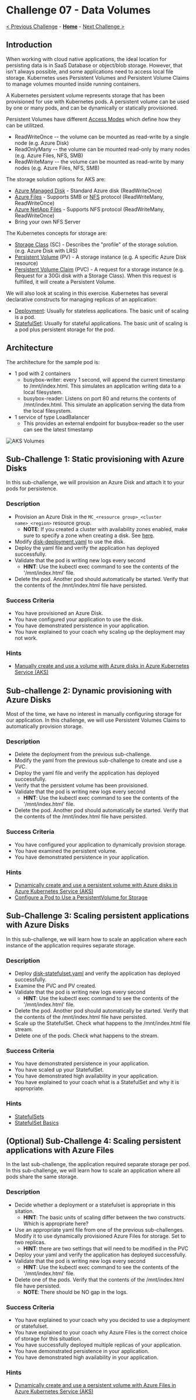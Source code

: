 # Challenge 07 - Data Volumes

[< Previous Challenge](./Challenge-06-scaling.md) - **[Home](../README.md)** - [Next Challenge >](./Challenge-08-monitoring.md)

## Introduction

When working with cloud native applications, the ideal location for persisting data is in SaaS Database or object/blob storage.  However, that isn't always possible, and some applications need to access local file storage.  Kubernetes uses Persistent Volumes and Persistent Volume Claims to manage volumes mounted inside running containers.

A Kubernetes persistent volume represents storage that has been provisioned for use with Kubernetes pods. A persistent volume can be used by one or many pods, and can be dynamically or statically provisioned.

Persistent Volumes have different [Access Modes](https://kubernetes.io/docs/concepts/storage/persistent-volumes/#access-modes) which define how they can be utilitzed.  
* ReadWriteOnce -- the volume can be mounted as read-write by a single node (e.g. Azure Disk)
* ReadOnlyMany -- the volume can be mounted read-only by many nodes (e.g. Azure Files, NFS, SMB)
* ReadWriteMany -- the volume can be mounted as read-write by many nodes (e.g. Azure Files, NFS, SMB)

The storage solution options for AKS are:

* [Azure Managed Disk](https://docs.microsoft.com/en-us/azure/virtual-machines/managed-disks-overview) - Standard Azure disk (ReadWriteOnce)
* [Azure Files](https://docs.microsoft.com/en-us/azure/storage/files/storage-files-introduction) - Supports SMB or [NFS](https://en.wikipedia.org/wiki/Network_File_System) protocol (ReadWriteMany, ReadWriteOnce)
* [Azure NetApp Files](https://docs.microsoft.com/en-us/azure/azure-netapp-files/azure-netapp-files-introduction) - Supports NFS protocol (ReadWriteMany, ReadWriteOnce)
* Bring your own NFS Server

The Kubernetes concepts for storage are:

* [Storage Class](https://kubernetes.io/docs/concepts/storage/storage-classes/) (SC) - Describes the "profile" of the storage solution.  (e.g. Azure Disk with LRS)
* [Persistent Volume](https://kubernetes.io/docs/concepts/storage/persistent-volumes/) (PV) - A storage instance (e.g. A specific Azure Disk resource)
* [Persistent Volume Claim](https://kubernetes.io/docs/concepts/storage/dynamic-provisioning/) (PVC) - A request for a storage instance (e.g. Request for a 30Gi disk with a Storage Class).  When this request is fulfilled, it will create a Persistent Volume.

We will also look at scaling in this exercise. Kubernetes has several declarative constructs for managing replicas of an application:

- [Deployment](https://kubernetes.io/docs/concepts/workloads/controllers/deployment/): Usually for stateless applications. The basic unit of scaling is a pod.
- [StatefulSet](https://kubernetes.io/docs/concepts/workloads/controllers/statefulset/): Usually for stateful applications. The basic unit of scaling is a pod plus persistent storage for the pod.

## Architecture

The architecture for the sample pod is:

* 1 pod with 2 containers
  * busybox-writer: every 1 second, will append the current timestamp to /mnt/index.html.  This simulates an application writing data to a local filesystem.
  * busybox-reader: Listens on port 80 and returns the contents of /mnt/index.html.  This simulate an application serving the data from the local filesystem.
* 1 service of type LoadBalancer
  * This provides an external endpoint for busybox-reader so the user can see the latest timestamp

![AKS Volumes](Resources/img/aks-volumes.png)

## Sub-Challenge 1: Static provisioning with Azure Disks

In this sub-challenge, we will provision an Azure Disk and attach it to your pods for persistence.

### Description

- Provision an Azure Disk in the `MC_<resource group>_<cluster name>_<region>` resource group.
  - **NOTE**: If you created a cluster with availability zones enabled, make sure to specify a zone when creating a disk. See [here](https://docs.microsoft.com/en-us/azure/aks/availability-zones#azure-disks-limitations).
- Modify [disk-deployment.yaml](Resources/Challenge-07/disk-deployment.yaml) to use the disk.
- Deploy the yaml file and verify the application has deployed successfully.
- Validate that the pod is writing new logs every second
  - **HINT**: Use the kubectl exec command to see the contents of the '/mnt/index.html' file.
- Delete the pod. Another pod should automatically be started. Verify that the contents of the /mnt/index.html file have persisted.

### Success Criteria

- You have provisioned an Azure Disk.
- You have configured your application to use the disk.
- You have demonstrated persistence in your application.
- You have explained to your coach why scaling up the deployment may not work.

### Hints

- [Manually create and use a volume with Azure disks in Azure Kubernetes Service (AKS)](https://docs.microsoft.com/en-us/azure/aks/azure-disk-volume)

## Sub-challenge 2: Dynamic provisioning with Azure Disks

Most of the time, we have no interest in manually configuring storage for our application. In this challenge, we will use Persistent Volumes Claims to automatically provision storage.

### Description

- Delete the deployment from the previous sub-challenge.
- Modify the yaml from the previous sub-challenge to create and use a PVC.
- Deploy the yaml file and verify the application has deployed successfully.
- Verify that the persistent volume has been provisioned.
- Validate that the pod is writing new logs every second
  - **HINT**: Use the kubectl exec command to see the contents of the '/mnt/index.html' file.
- Delete the pod. Another pod should automatically be started. Verify that the contents of the /mnt/index.html file have persisted.

### Success Criteria

- You have configured your application to dynamically provision storage.
- You have examined the persistent volume.
- You have demonstrated persistence in your application.

### Hints

- [Dynamically create and use a persistent volume with Azure disks in Azure Kubernetes Service (AKS)](https://docs.microsoft.com/en-us/azure/aks/azure-disks-dynamic-pv)
- [Configure a Pod to Use a PersistentVolume for Storage](https://kubernetes.io/docs/tasks/configure-pod-container/configure-persistent-volume-storage/)

## Sub-Challenge 3: Scaling persistent applications with Azure Disks

In this sub-challenge, we will learn how to scale an application where each instance of the application requires separate storage.

### Description

- Deploy [disk-statefulset.yaml](Resources/Challenge-07/disk-statefulset.yaml) and verify the application has deployed successfully.
- Examine the PVC and PV created.
- Validate that the pod is writing new logs every second
  - **HINT**: Use the kubectl exec command to see the contents of the '/mnt/index.html' file.
- Delete the pod. Another pod should automatically be started. Verify that the contents of the /mnt/index.html file have persisted.
- Scale up the StatefulSet. Check what happens to the /mnt/index.html file stream.
- Delete one of the pods. Check what happens to the stream.

### Success Criteria

- You have demonstrated persistence in your application.
- You have scaled up your StatefulSet.
- You have demonstrated high availability in your application.
- You have explained to your coach what is a StatefulSet and why it is appropriate.

### Hints

- [StatefulSets](https://kubernetes.io/docs/concepts/workloads/controllers/statefulset/)
- [StatefulSet Basics](https://kubernetes.io/docs/tutorials/stateful-application/basic-stateful-set/)

## (Optional) Sub-Challenge 4: Scaling persistent applications with Azure Files

In the last sub-challenge, the application required separate storage per pod. In this sub-challenge, we will learn how to scale an application where all pods share the same storage.

### Description

- Decide whether a deployment or a statefulset is appropriate in this sitation.
  - **HINT**: The basic units of scaling differ between the two constructs. Which is appropriate here?
- Use an appropriate yaml file from one of the previous sub-challenges. Modify it to use dynamically provisioned Azure Files for storage. Set to two replicas.
  - **HINT**: there are two settings that will need to be modified in the PVC
 - Deploy your yaml and verify the application has deployed successfully.
- Validate that the pod is writing new logs every second
  - **HINT**: Use the kubectl exec command to see the contents of the '/mnt/index.html' file.
- Delete one of the pods. Verify that the contents of the /mnt/index.html file have persisted.
  - **NOTE**: There should be NO gap in the logs.

### Success Criteria

- You have explained to your coach why you decided to use a deployment or statefulset.
- You have explained to your coach why Azure Files is the correct choice of storage for this situation.
- You have successfully deployed multiple replicas of your application.
- You have demonstrated persistence in your application.
- You have demonstrated high availability in your application.

### Hints

- [Dynamically create and use a persistent volume with Azure Files in Azure Kubernetes Service (AKS)](https://docs.microsoft.com/en-us/azure/aks/azure-files-dynamic-pv)
